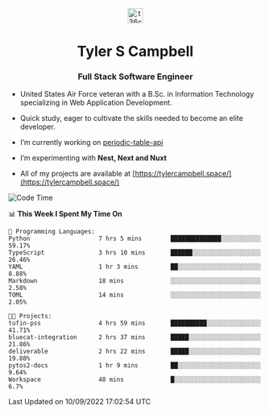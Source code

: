 <p align="center">
<a href="https://www.linkedin.com/in/t36campbell" target="blank"><img align="center" src="https://ik.imagekit.io/t36campbell/Portfolio/linkedin.png.original_m8bbGgPh6.png" alt="t36campbell" height="30" width="30" /></a>
</p>
<h1 align="center">Tyler S Campbell</h1>
<h3 align="center">Full Stack Software Engineer</h3>

* United States Air Force veteran with a B.Sc. in Information Technology specializing in Web Application Development. 

* Quick study, eager to cultivate the skills needed to become an elite developer.

* I’m currently working on [periodic-table-api](https://github.com/t36campbell/periodic-table-api)

* I’m experimenting with **Nest, Next and Nuxt**

* All of my projects are available at [https://tylercampbell.space/](https://tylercampbell.space/)

<!--START_SECTION:waka-->
![Code Time](http://img.shields.io/badge/Code%20Time-1%2C787%20hrs%206%20mins-blue)

📊 **This Week I Spent My Time On** 

```text
💬 Programming Languages: 
Python                   7 hrs 5 mins        ██████████████░░░░░░░░░░░   59.17% 
TypeScript               3 hrs 10 mins       ██████░░░░░░░░░░░░░░░░░░░   26.46% 
YAML                     1 hr 3 mins         ██░░░░░░░░░░░░░░░░░░░░░░░   8.88% 
Markdown                 18 mins             ░░░░░░░░░░░░░░░░░░░░░░░░░   2.58% 
TOML                     14 mins             ░░░░░░░░░░░░░░░░░░░░░░░░░   2.05%

🐱‍💻 Projects: 
tufin-pss                4 hrs 59 mins       ██████████░░░░░░░░░░░░░░░   41.71% 
bluecat-integration      2 hrs 37 mins       █████░░░░░░░░░░░░░░░░░░░░   21.86% 
deliverable              2 hrs 22 mins       █████░░░░░░░░░░░░░░░░░░░░   19.88% 
pytos2-docs              1 hr 9 mins         ██░░░░░░░░░░░░░░░░░░░░░░░   9.64% 
Workspace                48 mins             █░░░░░░░░░░░░░░░░░░░░░░░░   6.7%

```


 Last Updated on 10/09/2022 17:02:54 UTC
<!--END_SECTION:waka-->
